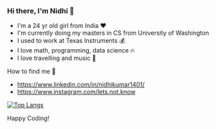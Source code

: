 ### Hi there, I'm Nidhi 👋
- I'm a 24 yr old girl from India :heart:
- I'm currently doing my masters in CS from University of Washington
- I used to work at Texas Instruments 💰
- I love math, programming, data science 🔥
- I love travelling and music 🎵

How to find me 👀
   -  https://www.linkedin.com/in/nidhikumar1401/
   -  https://www.instagram.com/lets.not.know


[![Top Langs](https://github-readme-stats.vercel.app/api/top-langs/?username=nidhikumar)](https://github.com/anuraghazra/github-readme-stats)

Happy Coding! 
<!--
**nidhikumar/NidhiKumar** is a ✨ _special_ ✨ repository because its `README.md` (this file) appears on your GitHub profile.

Here are some ideas to get you started:

- 🔭 I’m currently working on ...
- 🌱 I’m currently learning ...
- 👯 I’m looking to collaborate on ...
- 🤔 I’m looking for help with ...
- 💬 Ask me about ...
- 📫 How to reach me: ...
- 😄 Pronouns: ...
- ⚡ Fun fact: ...
-->
